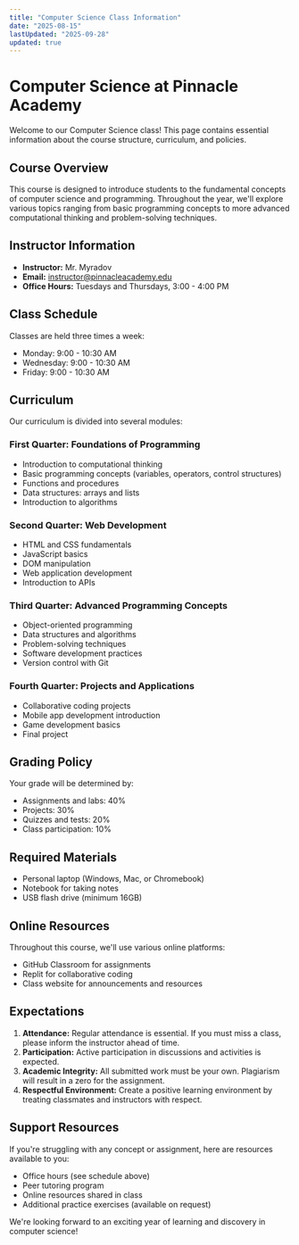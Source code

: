 ```yaml
---
title: "Computer Science Class Information"
date: "2025-08-15"
lastUpdated: "2025-09-28"
updated: true
---
```


# Computer Science at Pinnacle Academy

Welcome to our Computer Science class! This page contains essential information about the course structure, curriculum, and policies.

## Course Overview

This course is designed to introduce students to the fundamental concepts of computer science and programming. Throughout the year, we'll explore various topics ranging from basic programming concepts to more advanced computational thinking and problem-solving techniques.

## Instructor Information

- **Instructor:** Mr. Myradov
- **Email:** instructor@pinnacleacademy.edu
- **Office Hours:** Tuesdays and Thursdays, 3:00 - 4:00 PM

## Class Schedule

Classes are held three times a week:
- Monday: 9:00 - 10:30 AM
- Wednesday: 9:00 - 10:30 AM
- Friday: 9:00 - 10:30 AM

## Curriculum

Our curriculum is divided into several modules:

### First Quarter: Foundations of Programming
- Introduction to computational thinking
- Basic programming concepts (variables, operators, control structures)
- Functions and procedures
- Data structures: arrays and lists
- Introduction to algorithms

### Second Quarter: Web Development
- HTML and CSS fundamentals
- JavaScript basics
- DOM manipulation
- Web application development
- Introduction to APIs

### Third Quarter: Advanced Programming Concepts
- Object-oriented programming
- Data structures and algorithms
- Problem-solving techniques
- Software development practices
- Version control with Git

### Fourth Quarter: Projects and Applications
- Collaborative coding projects
- Mobile app development introduction
- Game development basics
- Final project

## Grading Policy

Your grade will be determined by:
- Assignments and labs: 40%
- Projects: 30%
- Quizzes and tests: 20%
- Class participation: 10%

## Required Materials

- Personal laptop (Windows, Mac, or Chromebook)
- Notebook for taking notes
- USB flash drive (minimum 16GB)

## Online Resources

Throughout this course, we'll use various online platforms:
- GitHub Classroom for assignments
- Replit for collaborative coding
- Class website for announcements and resources

## Expectations

1. **Attendance:** Regular attendance is essential. If you must miss a class, please inform the instructor ahead of time.
2. **Participation:** Active participation in discussions and activities is expected.
3. **Academic Integrity:** All submitted work must be your own. Plagiarism will result in a zero for the assignment.
4. **Respectful Environment:** Create a positive learning environment by treating classmates and instructors with respect.

## Support Resources

If you're struggling with any concept or assignment, here are resources available to you:
- Office hours (see schedule above)
- Peer tutoring program
- Online resources shared in class
- Additional practice exercises (available on request)

We're looking forward to an exciting year of learning and discovery in computer science!